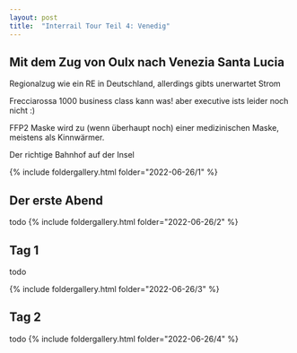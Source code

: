 ```yaml
---
layout: post
title:  "Interrail Tour Teil 4: Venedig"
---
```


## Mit dem Zug von Oulx nach Venezia Santa Lucia
Regionalzug wie ein RE in Deutschland, allerdings gibts unerwartet Strom

Frecciarossa 1000 business class kann was! aber executive ists leider noch nicht :)

FFP2 Maske wird zu (wenn überhaupt noch) einer medizinischen Maske, meistens als Kinnwärmer.


Der richtige Bahnhof auf der Insel

{% include foldergallery.html folder="2022-06-26/1" %}

## Der erste Abend

todo
{% include foldergallery.html folder="2022-06-26/2" %}

## Tag 1

todo


{% include foldergallery.html folder="2022-06-26/3" %}

## Tag 2
todo
{% include foldergallery.html folder="2022-06-26/4" %}

